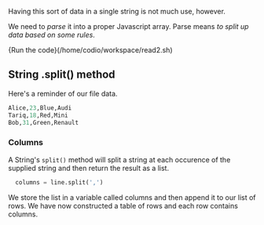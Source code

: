 Having this sort of data in a single string is not much use, however. 

We need to *parse* it into a proper Javascript array. Parse means *to split up data based on some rules*.

{Run the code}(/home/codio/workspace/read2.sh)

## String .split() method

Here's a reminder of our file data.

```python
Alice,23,Blue,Audi
Tariq,18,Red,Mini
Bob,31,Green,Renault
```

### Columns
A String's `split()` method will split a string at each occurence of the supplied string and then return the result as a list.

```python
  columns = line.split(',')
```

We store the list in a variable called columns and then append it to our list of rows. We have now constructed a table of rows and each row contains columns.
